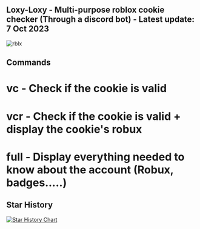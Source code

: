## Loxy-Loxy - Multi-purpose roblox cookie checker (Through a discord bot) - Latest update: 7 Oct 2023
![rblx](https://github.com/DankoOfficial/Loxy-Loxy/assets/99405955/9ae7a077-9e4f-49e7-81d7-18c7dd3e8095)

## Commands
# vc - Check if the cookie is valid
# vcr - Check if the cookie is valid + display the cookie's robux
# full - Display everything needed to know about the account (Robux, badges.....)

## Star History

[![Star History Chart](https://api.star-history.com/svg?repos=DankoOfficial/Loxy-Loxy&type=Date)](https://star-history.com/#DankoOfficial/Loxy-Loxy&Date)
